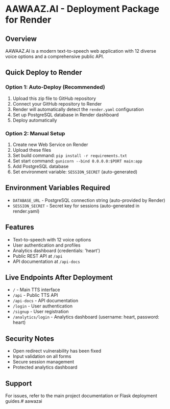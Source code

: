 # AAWAAZ.AI - Deployment Package for Render

## Overview
AAWAAZ.AI is a modern text-to-speech web application with 12 diverse voice options and a comprehensive public API.

## Quick Deploy to Render

### Option 1: Auto-Deploy (Recommended)
1. Upload this zip file to GitHub repository
2. Connect your GitHub repository to Render
3. Render will automatically detect the `render.yaml` configuration
4. Set up PostgreSQL database in Render dashboard
5. Deploy automatically

### Option 2: Manual Setup
1. Create new Web Service on Render
2. Upload these files
3. Set build command: `pip install -r requirements.txt`
4. Set start command: `gunicorn --bind 0.0.0.0:$PORT main:app`
5. Add PostgreSQL database
6. Set environment variable: `SESSION_SECRET` (auto-generated)

## Environment Variables Required
- `DATABASE_URL` - PostgreSQL connection string (auto-provided by Render)
- `SESSION_SECRET` - Secret key for sessions (auto-generated in render.yaml)

## Features
- Text-to-speech with 12 voice options
- User authentication and profiles
- Analytics dashboard (credentials: 'heart')
- Public REST API at `/api`
- API documentation at `/api-docs`

## Live Endpoints After Deployment
- `/` - Main TTS interface
- `/api` - Public TTS API
- `/api-docs` - API documentation
- `/login` - User authentication
- `/signup` - User registration
- `/analytics/login` - Analytics dashboard (username: heart, password: heart)

## Security Notes
- Open redirect vulnerability has been fixed
- Input validation on all forms
- Secure session management
- Protected analytics dashboard

## Support
For issues, refer to the main project documentation or Flask deployment guides.#   a a w a z a i  
 